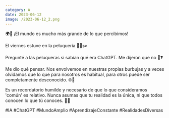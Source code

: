 ```yaml
--- 
category: A 
date: 2023-06-12 
image: /2023-06-12_2.png 
--- 
```


🌍💭 ¡El mundo es mucho más grande de lo que percibimos! 

El viernes estuve en la peluquería 💇‍♀️✂️

Pregunté a las peluqueras si sabían qué era ChatGPT. Me dijeron que no 🤖❓

Me dio qué pensar. Nos envolvemos en nuestras propias burbujas y a veces olvidamos que lo que para nosotros es habitual, para otros puede ser completamente desconocido. 🌐🔮

Es un recordatorio humilde y necesario de que lo que consideramos 'común' es relativo. Nunca asumas que tu realidad es la única, ni que todos conocen lo que tú conoces. 🧭💡

#IA #ChatGPT #MundoAmplio #AprendizajeConstante #RealidadesDiversas